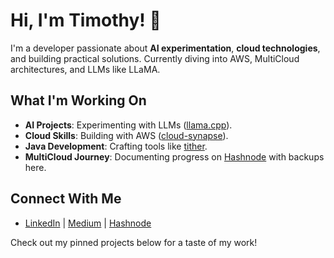 # Hi, I'm Timothy! 👋
I'm a developer passionate about **AI experimentation**, **cloud technologies**, and building practical solutions. Currently diving into AWS, MultiCloud architectures, and LLMs like LLaMA.

## What I'm Working On
- **AI Projects**: Experimenting with LLMs ([llama.cpp](https://github.com/timothylrichardson/llama.cpp)).
- **Cloud Skills**: Building with AWS ([cloud-synapse](https://github.com/timothylrichardson/cloud-synapse)).
- **Java Development**: Crafting tools like [tither](https://github.com/timothylrichardson/tither).
- **MultiCloud Journey**: Documenting progress on [Hashnode](https://hashnode.com/@yourusername) with backups here.

## Connect With Me
- [LinkedIn](https://linkedin.com/in/yourprofile) | [Medium](https://medium.com/@yourusername) | [Hashnode](https://hashnode.com/@yourusername)

Check out my pinned projects below for a taste of my work!

<!--
**timothylrichardson/timothylrichardson** is a ✨ _special_ ✨ repository because its `README.md` (this file) appears on your GitHub profile.

Here are some ideas to get you started:

- 🔭 I’m currently working on ...
- 🌱 I’m currently learning ...
- 👯 I’m looking to collaborate on ...
- 🤔 I’m looking for help with ...
- 💬 Ask me about ...
- 📫 How to reach me: ...
- 😄 Pronouns: ...
- ⚡ Fun fact: ...
-->
